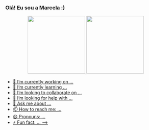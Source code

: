 ### Olá! Eu sou a Marcela :)

<div align="center">
  <a href="https://github.com/marcelachristine">
  <img height="180em" src="https://github-readme-stats.vercel.app/api?username=p-marcelachristine&show_icons=true&theme=dracula&include_all_commits=true&count_private=true"/>
  <img height="180em" src="https://github-readme-stats.vercel.app/api/top-langs/?username=p-felipebr&layout=compact&langs_count=7&theme=dracula&include"/>
</div>

- 🔭 I’m currently working on ...
- 🌱 I’m currently learning ...
- 👯 I’m looking to collaborate on ...
- 🤔 I’m looking for help with ...
- 💬 Ask me about ...
- 📫 How to reach me: ...
- 😄 Pronouns: ...
- ⚡ Fun fact: ...
-->
